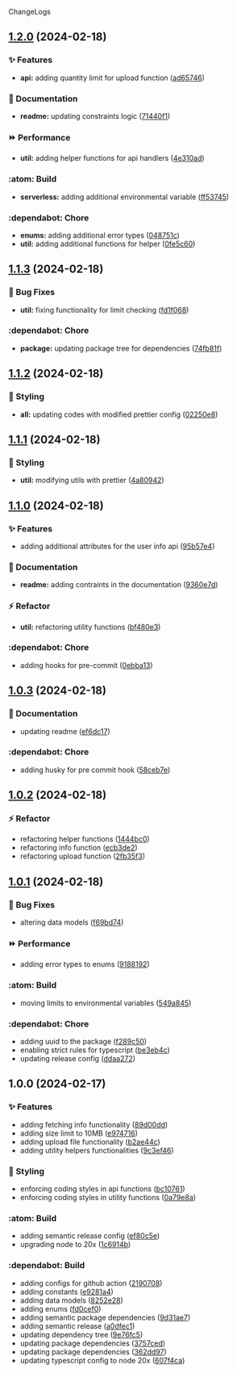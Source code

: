 ChangeLogs

## [1.2.0](https://github.com/mdrijwan/file-monitoring-api/compare/v1.1.3...v1.2.0) (2024-02-18)


### :sparkles: Features

* **api:** adding quantity limit for upload function ([ad65746](https://github.com/mdrijwan/file-monitoring-api/commit/ad657467b49cb41ee854a4c50a3da76d7ddcc37d))


### :memo: Documentation

* **readme:** updating constraints logic ([71440f1](https://github.com/mdrijwan/file-monitoring-api/commit/71440f1dd35365d63ebb34e6e0b896fa9a998d1f))


### :fast_forward: Performance

* **util:** adding helper functions for api handlers ([4e310ad](https://github.com/mdrijwan/file-monitoring-api/commit/4e310ad73dd42fabdeba8328e1c41fea9ead4eaa))


### :atom: Build

* **serverless:** adding additional environmental variable ([ff53745](https://github.com/mdrijwan/file-monitoring-api/commit/ff537459df83f59d87b1542e1b9562d6242543fc))


### :dependabot: Chore

* **enums:** adding additional error types ([048751c](https://github.com/mdrijwan/file-monitoring-api/commit/048751c16139ae8e8c6940e79b97c584378395a8))
* **util:** adding additional functions for helper ([0fe5c60](https://github.com/mdrijwan/file-monitoring-api/commit/0fe5c60994c36f5e535a2631ec7d579f54b7a3a4))

## [1.1.3](https://github.com/mdrijwan/file-monitoring-api/compare/v1.1.2...v1.1.3) (2024-02-18)


### :bug: Bug Fixes

* **util:** fixing functionality for limit checking ([fd1f068](https://github.com/mdrijwan/file-monitoring-api/commit/fd1f06813be13140918312ad5ca0ba6acaa69a84))


### :dependabot: Chore

* **package:** updating package tree for dependencies ([74fb81f](https://github.com/mdrijwan/file-monitoring-api/commit/74fb81f28ba9767794af9d1162f8d147b2aea328))

## [1.1.2](https://github.com/mdrijwan/file-monitoring-api/compare/v1.1.1...v1.1.2) (2024-02-18)


### :barber: Styling

* **all:** updating codes with modified prettier config ([02250e8](https://github.com/mdrijwan/file-monitoring-api/commit/02250e829f73e3d1f027af70ac6167cb68c9eb53))

## [1.1.1](https://github.com/mdrijwan/file-monitoring-api/compare/v1.1.0...v1.1.1) (2024-02-18)


### :barber: Styling

* **util:** modifying utils with prettier ([4a80942](https://github.com/mdrijwan/file-monitoring-api/commit/4a80942f584fdf3471fc889d7ea753e02d46baac))

## [1.1.0](https://github.com/mdrijwan/file-monitoring-api/compare/v1.0.3...v1.1.0) (2024-02-18)


### :sparkles: Features

* adding additional attributes for the user info api ([95b57e4](https://github.com/mdrijwan/file-monitoring-api/commit/95b57e48f7ab0f1f4759918c166526d92d9df383))


### :memo: Documentation

* **readme:** adding contraints in the documentation ([9360e7d](https://github.com/mdrijwan/file-monitoring-api/commit/9360e7dbe5050140617ca4d17ba3496f27e18617))


### :zap: Refactor

* **util:** refactoring utility functions ([bf480e3](https://github.com/mdrijwan/file-monitoring-api/commit/bf480e3190607d1d41245510e1d83f92eae4cc94))


### :dependabot: Chore

* adding hooks for pre-commit ([0ebba13](https://github.com/mdrijwan/file-monitoring-api/commit/0ebba13e5c790b50900ca1a1dbe9dcbcbd9f51ea))

## [1.0.3](https://github.com/mdrijwan/file-monitoring-api/compare/v1.0.2...v1.0.3) (2024-02-18)


### :memo: Documentation

* updating readme ([ef6dc17](https://github.com/mdrijwan/file-monitoring-api/commit/ef6dc17b824697f1c2b7e3f35223302ca281695e))


### :dependabot: Chore

* adding husky for pre commit hook ([58ceb7e](https://github.com/mdrijwan/file-monitoring-api/commit/58ceb7ee7050f77125e9c686d1018fa56aafdd36))

## [1.0.2](https://github.com/mdrijwan/file-monitoring-api/compare/v1.0.1...v1.0.2) (2024-02-18)


### :zap: Refactor

* refactoring helper functions ([1444bc0](https://github.com/mdrijwan/file-monitoring-api/commit/1444bc00941fc3c9f817bc46aa3a978ca60c4509))
* refactoring info function ([ecb3de2](https://github.com/mdrijwan/file-monitoring-api/commit/ecb3de28de3a48defe9bde9040fced16748f9d6d))
* refactoring upload function ([2fb35f3](https://github.com/mdrijwan/file-monitoring-api/commit/2fb35f3306535b3a3490b35516c1a245c97e697b))

## [1.0.1](https://github.com/mdrijwan/file-monitoring-api/compare/v1.0.0...v1.0.1) (2024-02-18)


### :bug: Bug Fixes

* altering data models ([f69bd74](https://github.com/mdrijwan/file-monitoring-api/commit/f69bd7420fd8df3bfa8ead91aabab345884e7e31))


### :fast_forward: Performance

* adding error types to enums ([9188192](https://github.com/mdrijwan/file-monitoring-api/commit/9188192d6d35909d157527843af77707aa414964))


### :atom: Build

* moving limits to environmental variables ([549a845](https://github.com/mdrijwan/file-monitoring-api/commit/549a845d0adcee4ace5041cac2d19b029f04d176))


### :dependabot: Chore

* adding uuid to the package ([f289c50](https://github.com/mdrijwan/file-monitoring-api/commit/f289c505104fee99798d2a9a66117e1cf6a72ec4))
* enabling strict rules for typescript ([be3eb4c](https://github.com/mdrijwan/file-monitoring-api/commit/be3eb4cec79b4f79ed942c9e35e14ca470922184))
* updating release config ([ddaa272](https://github.com/mdrijwan/file-monitoring-api/commit/ddaa2727072d1fc5da47846d28d221e9e1309f8c))

## 1.0.0 (2024-02-17)


### :sparkles: Features

* adding fetching info functionality ([89d00dd](https://github.com/mdrijwan/file-monitoring-api/commit/89d00dd7757b045c0cd02429d0f695321523c48d))
* adding size limit to 10MB ([e974716](https://github.com/mdrijwan/file-monitoring-api/commit/e974716cf322de11f9e145a5106537ba067b7fc1))
* adding upload file functionality ([b2ae44c](https://github.com/mdrijwan/file-monitoring-api/commit/b2ae44c6aa4e3e8ff07409eca969e02e7a3a17d5))
* adding utility helpers functionalities ([9c3ef46](https://github.com/mdrijwan/file-monitoring-api/commit/9c3ef4630aa0cb4c87a18a78203a952fc4cdd60f))


### :barber: Styling

* enforcing coding styles in api functions ([bc10761](https://github.com/mdrijwan/file-monitoring-api/commit/bc10761ad152c23b8d7301b2b1dbdecf57208ed8))
* enforcing coding styles in utility functions ([0a79e8a](https://github.com/mdrijwan/file-monitoring-api/commit/0a79e8a4e3720bf37193b7ba4cad1cf4e1e56fcc))


### :atom: Build

* adding semantic release config ([ef80c5e](https://github.com/mdrijwan/file-monitoring-api/commit/ef80c5ef35fd2b6425a64377e178ff08e54b21da))
* upgrading node to 20x ([1c6914b](https://github.com/mdrijwan/file-monitoring-api/commit/1c6914bdda9b2a8187ea88d60e077fe940a15472))


### :dependabot: Build

* adding configs for github action ([2190708](https://github.com/mdrijwan/file-monitoring-api/commit/2190708d119969af4ebeb0c19dc038fb58578391))
* adding constants ([e9281a4](https://github.com/mdrijwan/file-monitoring-api/commit/e9281a4839f2153483c36af6164a0a6ecd98ea9e))
* adding data models ([8252e28](https://github.com/mdrijwan/file-monitoring-api/commit/8252e28579aa20e2dde012d6ceb59efccb2bfc99))
* adding enums ([fd0cef0](https://github.com/mdrijwan/file-monitoring-api/commit/fd0cef0f75b7b8dcf9b099b23d8b3822e0c91a0e))
* adding semantic package dependencies ([9d31ae7](https://github.com/mdrijwan/file-monitoring-api/commit/9d31ae74bab367674420bd66deebe89b10c490a0))
* adding semantic release ([a0dfec1](https://github.com/mdrijwan/file-monitoring-api/commit/a0dfec105585b0c09908c637bbcea3cfdd27cd8b))
* updating dependency tree ([9e76fc5](https://github.com/mdrijwan/file-monitoring-api/commit/9e76fc51cb916bf628ec2c2d16cc08c640458e98))
* updating package dependencies ([3757ced](https://github.com/mdrijwan/file-monitoring-api/commit/3757ced86e58d1dba5d0894817e6ab6be6663358))
* updating package dependencies ([362dd97](https://github.com/mdrijwan/file-monitoring-api/commit/362dd973d53d29857f3abca52a319e5c0a59f8a3))
* updating typescript config to node 20x ([607f4ca](https://github.com/mdrijwan/file-monitoring-api/commit/607f4cac3171f15702af6487b8771ec6dbc1accf))
